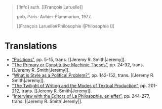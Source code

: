 >[!info]
>auth. [[François Laruelle]]
>
>pub. Paris: Aubier-Flammarion, 1977.
>
>[[François Laruelle#Philosophie I|Philosophie I]]
# Translations

* [“Positions”](https://endemictheory.wordpress.com/2021/01/29/translation-of-francois-laruelle-positions-from-le-declin-de-lecriture/), pp. 5-15, trans. [[Jeremy R. Smith|Jeremy]].
* [“The Primary or Constitutive Machinic Theses”](https://endemictheory.wordpress.com/2023/04/08/translation-of-francois-laruelle-the-primary-or-constitutive-machinic-theses-from-le-declin-de-lecriture-1977/), pp. 24-32, trans. [[Jeremy R. Smith|Jeremy]].
* “[What is Style as a Political Problem?”](https://endemictheory.wordpress.com/2021/10/13/translation-of-francois-laruelle-what-is-style-as-a-political-problem-from-le-declin-de-lecriture-1977/), pp. 142-152, trans. [[Jeremy R. Smith|Jeremy]].  
* [“The Twilight of Writing and the Modes of Textual Production”](https://endemictheory.wordpress.com/2023/01/06/translation-of-francois-laruelle-the-twilight-of-writing-and-the-modes-of-textual-production-from-le-declin-de-lecriture-1977/), pp. 201-212, trans. [[Jeremy R. Smith|Jeremy]].  
* “[Interview with the Editors of La Philosophie, en effet”](https://endemictheory.wordpress.com/2022/01/03/translation-of-francois-laruelle-interview-with-the-editors-of-la-philosophie-en-effet-from-le-declin-de-lecriture-1977/?fbclid=IwAR1w3fbwmXrj1PuXUDTVCLx9h1bx0VwbZ90eY0zo8G4JJ8Dz-7osV3i1wQM), pp. 244-277, trans. [[Jeremy R. Smith|Jeremy]].